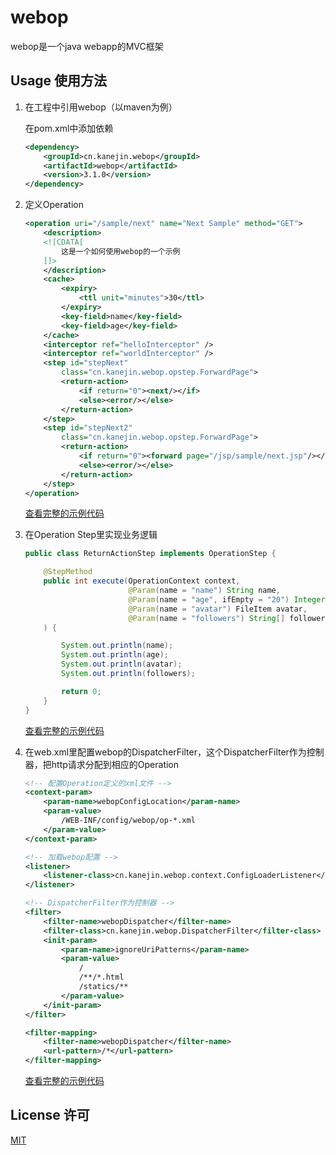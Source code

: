 # webop
webop是一个java webapp的MVC框架


## Usage 使用方法
1. 在工程中引用webop（以maven为例）

    在pom.xml中添加依赖
    ```xml
    <dependency>
        <groupId>cn.kanejin.webop</groupId>
        <artifactId>webop</artifactId>
        <version>3.1.0</version>
    </dependency>
    ```

2. 定义Operation
    ```xml
    <operation uri="/sample/next" name="Next Sample" method="GET">
        <description>
        <![CDATA[
            这是一个如何使用webop的一个示例
        ]]>
        </description>
        <cache>
            <expiry>
                <ttl unit="minutes">30</ttl>
            </expiry>
            <key-field>name</key-field>
            <key-field>age</key-field>
        </cache>
        <interceptor ref="helloInterceptor" />
        <interceptor ref="worldInterceptor" />
        <step id="stepNext"
            class="cn.kanejin.webop.opstep.ForwardPage">
            <return-action>
                <if return="0"><next/></if>
                <else><error/></else>
            </return-action>
        </step>
        <step id="stepNext2"
            class="cn.kanejin.webop.opstep.ForwardPage">
            <return-action>
                <if return="0"><forward page="/jsp/sample/next.jsp"/></if>
                <else><error/></else>
            </return-action>
        </step>
    </operation>
    ```
    [查看完整的示例代码](https://github.com/KaneJinCN/webop/blob/master/webop-sample/src/main/webapp/WEB-INF/config/webop/op-sample.xml)

3. 在Operation Step里实现业务逻辑
    ```java
    public class ReturnActionStep implements OperationStep {
    
        @StepMethod
        public int execute(OperationContext context,
                           @Param(name = "name") String name,
                           @Param(name = "age", ifEmpty = "20") Integer age,
                           @Param(name = "avatar") FileItem avatar,
                           @Param(name = "followers") String[] followers
    	) {
    
            System.out.println(name);
            System.out.println(age);
            System.out.println(avatar);
            System.out.println(followers);
    
            return 0;
        }
    }
    ```

    [查看完整的示例代码](https://github.com/KaneJinCN/webop/blob/master/webop-sample/src/main/java/cn/kanejin/webop/sample/opstep/ReturnActionStep.java)
    
4. 在web.xml里配置webop的DispatcherFilter，这个DispatcherFilter作为控制器，把http请求分配到相应的Operation

    ```xml
    <!-- 配置Operation定义的xml文件 -->
    <context-param>
        <param-name>webopConfigLocation</param-name>
        <param-value>
            /WEB-INF/config/webop/op-*.xml
        </param-value>
    </context-param>

    <!-- 加载webop配置 -->
    <listener>
        <listener-class>cn.kanejin.webop.context.ConfigLoaderListener</listener-class>
    </listener>

    <!-- DispatcherFilter作为控制器 -->
    <filter>
        <filter-name>webopDispatcher</filter-name>
        <filter-class>cn.kanejin.webop.DispatcherFilter</filter-class>
        <init-param>
            <param-name>ignoreUriPatterns</param-name>
            <param-value>
                /
                /**/*.html
                /statics/**
            </param-value>
        </init-param>
    </filter>

    <filter-mapping>
        <filter-name>webopDispatcher</filter-name>
        <url-pattern>/*</url-pattern>
    </filter-mapping>
    ```

    [查看完整的示例代码](https://github.com/KaneJinCN/webop/blob/master/webop-sample/src/main/webapp/WEB-INF/web.xml)

## License 许可
[MIT](https://github.com/KaneJinCN/webop/blob/master/LICENSE)
